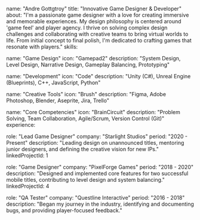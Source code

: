 name: "Andre Gottgtroy"
title: "Innovative Game Designer & Developer"
about: "I'm a passionate game designer with a love for creating immersive and memorable experiences. My design philosophy is centered around 'game feel' and player agency. I thrive on solving complex design challenges and collaborating with creative teams to bring virtual worlds to life. From initial concept to final polish, I'm dedicated to crafting games that resonate with players."
skills:

name: "Game Design"
icon: "Gamepad2"
description: "System Design, Level Design, Narrative Design, Gameplay Balancing, Prototyping"

name: "Development"
icon: "Code"
description: "Unity (C#), Unreal Engine (Blueprints), C++, JavaScript, Python"

name: "Creative Tools"
icon: "Brush"
description: "Figma, Adobe Photoshop, Blender, Aseprite, Jira, Trello"

name: "Core Competencies"
icon: "BrainCircuit"
description: "Problem Solving, Team Collaboration, Agile/Scrum, Version Control (Git)"
experience:

role: "Lead Game Designer"
company: "Starlight Studios"
period: "2020 - Present"
description: "Leading design on unannounced titles, mentoring junior designers, and defining the creative vision for new IPs."
linkedProjectId: 1

role: "Game Designer"
company: "PixelForge Games"
period: "2018 - 2020"
description: "Designed and implemented core features for two successful mobile titles, contributing to level design and system balancing."
linkedProjectId: 4

role: "QA Tester"
company: "Questline Interactive"
period: "2016 - 2018"
description: "Began my journey in the industry, identifying and documenting bugs, and providing player-focused feedback."